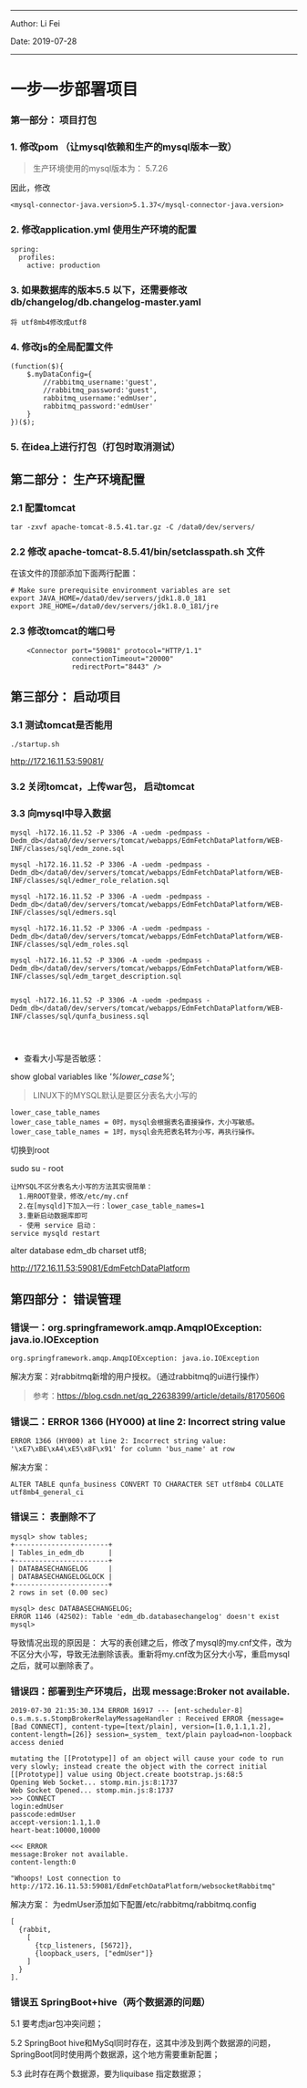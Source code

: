 ----

Author: Li Fei

Date: 2019-07-28

------



# 一步一步部署项目

### 第一部分： 项目打包

### 1. 修改pom （让mysql依赖和生产的mysql版本一致）

> 生产环境使用的mysql版本为： 5.7.26 

因此，修改

```
<mysql-connector-java.version>5.1.37</mysql-connector-java.version>
```



### 2. 修改application.yml 使用生产环境的配置

```
spring:
  profiles:
    active: production
```



### 3. 如果数据库的版本5.5 以下，还需要修改 db/changelog/db.changelog-master.yaml

```
将 utf8mb4修改成utf8
```



### 4. 修改js的全局配置文件

```
(function($){
    $.myDataConfig={
        //rabbitmq_username:'guest',
        //rabbitmq_password:'guest',
        rabbitmq_username:'edmUser',
        rabbitmq_password:'edmUser'
    }
})($);
```





### 5. 在idea上进行打包（打包时取消测试）



## 第二部分： 生产环境配置

### 2.1 配置tomcat

```
tar -zxvf apache-tomcat-8.5.41.tar.gz -C /data0/dev/servers/
```

### 2.2 修改 apache-tomcat-8.5.41/bin/setclasspath.sh 文件

在该文件的顶部添加下面两行配置：

```
# Make sure prerequisite environment variables are set
export JAVA_HOME=/data0/dev/servers/jdk1.8.0_181
export JRE_HOME=/data0/dev/servers/jdk1.8.0_181/jre
```



### 2.3 修改tomcat的端口号

```
    <Connector port="59081" protocol="HTTP/1.1"
               connectionTimeout="20000"
               redirectPort="8443" />
```



## 第三部分： 启动项目

### 3.1 测试tomcat是否能用

```
./startup.sh 
```

http://172.16.11.53:59081/



### 3.2 关闭tomcat，上传war包， 启动tomcat



### 3.3 向mysql中导入数据

```
mysql -h172.16.11.52 -P 3306 -A -uedm -pedmpass -Dedm_db</data0/dev/servers/tomcat/webapps/EdmFetchDataPlatform/WEB-INF/classes/sql/edm_zone.sql

mysql -h172.16.11.52 -P 3306 -A -uedm -pedmpass -Dedm_db</data0/dev/servers/tomcat/webapps/EdmFetchDataPlatform/WEB-INF/classes/sql/edmer_role_relation.sql

mysql -h172.16.11.52 -P 3306 -A -uedm -pedmpass -Dedm_db</data0/dev/servers/tomcat/webapps/EdmFetchDataPlatform/WEB-INF/classes/sql/edmers.sql

mysql -h172.16.11.52 -P 3306 -A -uedm -pedmpass -Dedm_db</data0/dev/servers/tomcat/webapps/EdmFetchDataPlatform/WEB-INF/classes/sql/edm_roles.sql

mysql -h172.16.11.52 -P 3306 -A -uedm -pedmpass -Dedm_db</data0/dev/servers/tomcat/webapps/EdmFetchDataPlatform/WEB-INF/classes/sql/edm_target_description.sql


mysql -h172.16.11.52 -P 3306 -A -uedm -pedmpass -Dedm_db</data0/dev/servers/tomcat/webapps/EdmFetchDataPlatform/WEB-INF/classes/sql/qunfa_business.sql




```

- 查看大小写是否敏感：

show global variables like *'%lower_case%'*;

> LINUX下的MYSQL默认是要区分表名大小写的

```
lower_case_table_names   
lower_case_table_names = 0时，mysql会根据表名直接操作，大小写敏感。 
lower_case_table_names = 1时，mysql会先把表名转为小写，再执行操作。 
```



切换到root

sudo su - root



```
让MYSQL不区分表名大小写的方法其实很简单：
  1.用ROOT登录，修改/etc/my.cnf
  2.在[mysqld]下加入一行：lower_case_table_names=1
  3.重新启动数据库即可
  - 使用 service 启动：
service mysqld restart 
```



alter database edm_db charset utf8;





http://172.16.11.53:59081/EdmFetchDataPlatform



## 第四部分： 错误管理

### 错误一：org.springframework.amqp.AmqpIOException: java.io.IOException

```
org.springframework.amqp.AmqpIOException: java.io.IOException
```



解决方案：对rabbitmq新增的用户授权。（通过rabbitmq的ui进行操作）

> 参考：https://blog.csdn.net/qq_22638399/article/details/81705606



### 错误二：ERROR 1366 (HY000) at line 2: Incorrect string value

```
ERROR 1366 (HY000) at line 2: Incorrect string value: '\xE7\xBE\xA4\xE5\x8F\x91' for column 'bus_name' at row
```

解决方案：

```
ALTER TABLE qunfa_business CONVERT TO CHARACTER SET utf8mb4 COLLATE utf8mb4_general_ci
```



### 错误三： 表删除不了

```
mysql> show tables;
+-----------------------+
| Tables_in_edm_db      |
+-----------------------+
| DATABASECHANGELOG     |
| DATABASECHANGELOGLOCK |
+-----------------------+
2 rows in set (0.00 sec)

mysql> desc DATABASECHANGELOG;
ERROR 1146 (42S02): Table 'edm_db.databasechangelog' doesn't exist
mysql> 
```

导致情况出现的原因是： 大写的表创建之后，修改了mysql的my.cnf文件，改为不区分大小写，导致无法删除该表。重新将my.cnf改为区分大小写，重启mysql之后，就可以删除表了。



### 错误四：部署到生产环境后，出现 message:Broker not available.

```
2019-07-30 21:35:30.134 ERROR 16917 --- [ent-scheduler-8] o.s.m.s.s.StompBrokerRelayMessageHandler : Received ERROR {message=[Bad CONNECT], content-type=[text/plain], version=[1.0,1.1,1.2], content-length=[26]} session=_system_ text/plain payload=non-loopback access denied
```





```
mutating the [[Prototype]] of an object will cause your code to run very slowly; instead create the object with the correct initial [[Prototype]] value using Object.create bootstrap.js:68:5
Opening Web Socket... stomp.min.js:8:1737
Web Socket Opened... stomp.min.js:8:1737
>>> CONNECT
login:edmUser
passcode:edmUser
accept-version:1.1,1.0
heart-beat:10000,10000

<<< ERROR
message:Broker not available.
content-length:0

"Whoops! Lost connection to http://172.16.11.53:59081/EdmFetchDataPlatform/websocketRabbitmq"
```

解决方案： 为edmUser添加如下配置/etc/rabbitmq/rabbitmq.config 

```
[
  {rabbit,
    [
      {tcp_listeners, [5672]},
      {loopback_users, ["edmUser"]}
    ]
  }
].
```



### 错误五 SpringBoot+hive（两个数据源的问题）

5.1 要考虑jar包冲突问题；

5.2 SpringBoot hive和MySql同时存在，这其中涉及到两个数据源的问题，SpringBoot同时使用两个数据源，这个地方需要重新配置；

5.3 此时存在两个数据源，要为liquibase 指定数据源；